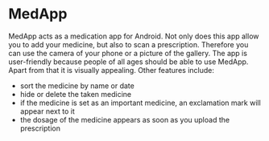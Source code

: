 # MedApp
MedApp acts as a medication app for Android.  Not only does this app allow you to add your medicine, but also to scan a prescription. Therefore you can use the camera of your phone or a picture of the gallery. The app is user-friendly because people of all ages should be able to use MedApp. Apart from that it is visually appealing. 
Other features include:
- sort the medicine by name or date 
- hide or delete the taken medicine 
- if the medicine is set as an important medicine, an exclamation mark will appear next to it 
- the dosage of the medicine appears as soon as you upload the prescription
